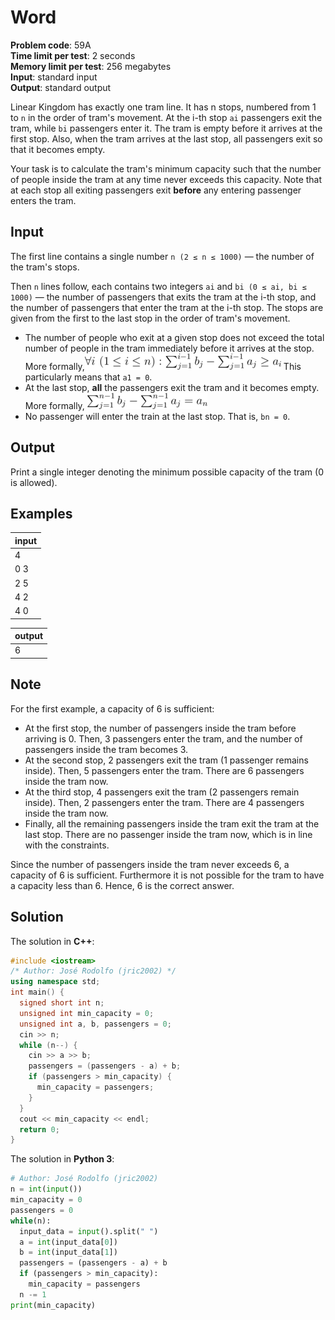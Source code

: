 # Word
**Problem code**: 59A  
**Time limit per test**: 2 seconds  
**Memory limit per test**: 256 megabytes  
**Input**: standard input  
**Output**: standard output  

Linear Kingdom has exactly one tram line. It has n stops, numbered from 1 to `n` in the order of tram's movement. At the i-th stop `ai` passengers exit the tram, while `bi` passengers enter it. The tram is empty before it arrives at the first stop. Also, when the tram arrives at the last stop, all passengers exit so that it becomes empty.

Your task is to calculate the tram's minimum capacity such that the number of people inside the tram at any time never exceeds this capacity. Note that at each stop all exiting passengers exit **before** any entering passenger enters the tram.

## Input
The first line contains a single number `n (2 ≤ n ≤ 1000)` — the number of the tram's stops.

Then `n` lines follow, each contains two integers `ai` and `bi (0 ≤ ai, bi ≤ 1000)` — the number of passengers that exits the tram at the i-th stop, and the number of passengers that enter the tram at the i-th stop. The stops are given from the first to the last stop in the order of tram's movement.
* The number of people who exit at a given stop does not exceed the total number of people in the tram immediately before it arrives at the stop. More formally,![Tram - Example 1](./tram-example-1.png) This particularly means that `a1 = 0`.
* At the last stop, **all** the passengers exit the tram and it becomes empty. More formally, ![Tram - Example 2](./tram-example-2.png)
* No passenger will enter the train at the last stop. That is, `bn = 0`.

## Output
Print a single integer denoting the minimum possible capacity of the tram (0 is allowed).

## Examples
| input |
| :--- |
| 4 |
| 0 3 |
| 2 5 |
| 4 2 |
| 4 0 |

| output |
| :--- |
| 6 |

## Note
For the first example, a capacity of 6 is sufficient:
* At the first stop, the number of passengers inside the tram before arriving is 0. Then, 3 passengers enter the tram, and the number of passengers inside the tram becomes 3.
* At the second stop, 2 passengers exit the tram (1 passenger remains inside). Then, 5 passengers enter the tram. There are 6 passengers inside the tram now.
* At the third stop, 4 passengers exit the tram (2 passengers remain inside). Then, 2 passengers enter the tram. There are 4 passengers inside the tram now.
* Finally, all the remaining passengers inside the tram exit the tram at the last stop. There are no passenger inside the tram now, which is in line with the constraints.

Since the number of passengers inside the tram never exceeds 6, a capacity of 6 is sufficient. Furthermore it is not possible for the tram to have a capacity less than 6. Hence, 6 is the correct answer.

## Solution
The solution in **C++**:
```cpp
#include <iostream>
/* Author: José Rodolfo (jric2002) */
using namespace std;
int main() {
  signed short int n;
  unsigned int min_capacity = 0;
  unsigned int a, b, passengers = 0;
  cin >> n;
  while (n--) {
    cin >> a >> b;
    passengers = (passengers - a) + b;
    if (passengers > min_capacity) {
      min_capacity = passengers;
    }
  }
  cout << min_capacity << endl;
  return 0;
}
```

The solution in **Python 3**:
```python
# Author: José Rodolfo (jric2002)
n = int(input())
min_capacity = 0
passengers = 0
while(n):
  input_data = input().split(" ")
  a = int(input_data[0])
  b = int(input_data[1])
  passengers = (passengers - a) + b
  if (passengers > min_capacity):
    min_capacity = passengers
  n -= 1
print(min_capacity)
```